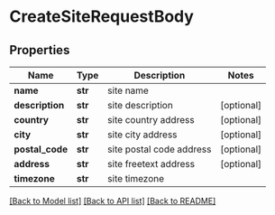 # CreateSiteRequestBody

## Properties
Name | Type | Description | Notes
------------ | ------------- | ------------- | -------------
**name** | **str** | site name | 
**description** | **str** | site description | [optional] 
**country** | **str** | site country address | [optional] 
**city** | **str** | site city address | [optional] 
**postal_code** | **str** | site postal code address | [optional] 
**address** | **str** | site freetext address | [optional] 
**timezone** | **str** | site timezone | 

[[Back to Model list]](../README.md#documentation-for-models) [[Back to API list]](../README.md#documentation-for-api-endpoints) [[Back to README]](../README.md)

